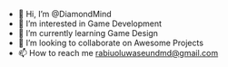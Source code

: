 - 👋 Hi, I’m @DiamondMind
- 👀 I’m interested in Game Development 
- 🌱 I’m currently learning Game Design
- 💞️ I’m looking to collaborate on Awesome Projects
- 📫 How to reach me rabiuoluwaseundmd@gmail.com

<!---
DiamondMind/DiamondMind is a ✨ special ✨ repository because its `README.md` (this file) appears on your GitHub profile.
You can click the Preview link to take a look at your changes.
--->
